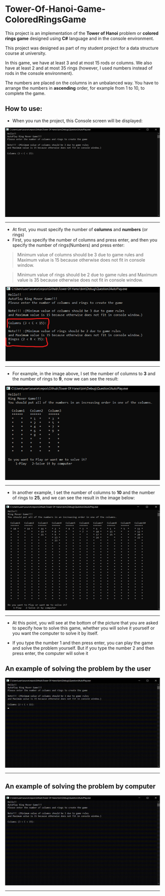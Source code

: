 # Tower-Of-Hanoi-Game-ColoredRingsGame

This project is an implementation of the **Tower of Hanoi** problem or **colored rings game** designed using **C#** language and in the console environment.

This project was designed as part of my student project for a data structure course at university.

In this game, we have at least 3 and at most 15 rods or columns. We also have at least 2 and at most 35 rings (however, I used numbers instead of rods in the console environment).

The numbers are placed on the columns in an unbalanced way. You have to arrange the numbers in **ascending** order, for example from 1 to 10, to complete the game.


## How to use:

- When you run the project, this Console screen will be displayed:


![image](https://github.com/Ali-Roodi79/Tower-Of-Hanoi-Game-ColoredRingsGame/blob/main/assets/img/MainConsolePage.png)

---

- At first, you must specify the number of **columns** and **numbers** (or rings)
- First, you specify the number of columns and press enter, and then you specify the number of rings(Numbers) and press enter:

> Minimum value of columns should be 3 due to game rules and Maximum value is 15 because otherwise does not fit in console window.

> Minimum value of rings should be 2 due to game rules and Maximum value is 35 because otherwise does not fit in console window.


![image](https://github.com/Ali-Roodi79/Tower-Of-Hanoi-Game-ColoredRingsGame/blob/main/assets/img/Determining%20the%20number%20of%20columns%20%26%20rings.png)

---

- For example, in the image above, I set the number of columns to **3** and the number of rings to **9**, now we can see the result:


![image](https://github.com/Ali-Roodi79/Tower-Of-Hanoi-Game-ColoredRingsGame/blob/main/assets/img/Display%20the%20game%20screen1.png)

---

- In another example, I set the number of columns to **10** and the number of rings to **25**, and we can see the result in the image below:


![image](https://github.com/Ali-Roodi79/Tower-Of-Hanoi-Game-ColoredRingsGame/blob/main/assets/img/Display%20the%20game%20screen2.png)

---

- At this point, you will see at the bottom of the picture that you are asked to specify how to solve this game, whether you will solve it yourself or you want the computer to solve it by itself.

- If you type the number 1 and then press enter, you can play the game and solve the problem yourself. But if you type the number 2 and then press enter, the computer will solve it

## An example of solving the problem by the user


![image](https://github.com/Ali-Roodi79/Tower-Of-Hanoi-Game-ColoredRingsGame/blob/main/assets/img/Solve%20by%20user.gif)

---

## An example of solving the problem by computer


![image](https://github.com/Ali-Roodi79/Tower-Of-Hanoi-Game-ColoredRingsGame/blob/main/assets/img/Solve%20by%20computer.gif)

---
